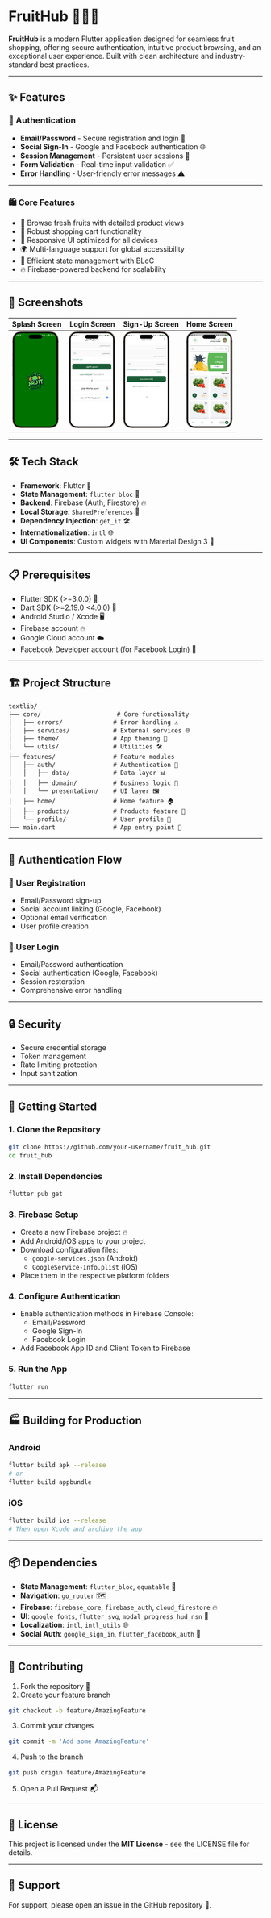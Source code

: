 # FruitHub 🍎🍌🍊

**FruitHub** is a modern Flutter application designed for seamless fruit shopping, offering secure authentication, intuitive product browsing, and an exceptional user experience. Built with clean architecture and industry-standard best practices.

---

## ✨ Features

### 🔐 Authentication

- **Email/Password** - Secure registration and login 📧
- **Social Sign-In** - Google and Facebook authentication 🌐
- **Session Management** - Persistent user sessions 🔄
- **Form Validation** - Real-time input validation ✅
- **Error Handling** - User-friendly error messages ⚠️

---

### 🛍️ Core Features

- 🍎 Browse fresh fruits with detailed product views
- 🛒 Robust shopping cart functionality
- 📱 Responsive UI optimized for all devices
- 🌍 Multi-language support for global accessibility
- 🔄 Efficient state management with BLoC
- 🔥 Firebase-powered backend for scalability

---

## 📸 Screenshots

| Splash Screen | Login Screen| Sign-Up Screen | Home Screen |
|---------------|-------------|----------------|---------------|
| ![Splash](assets/screenshots/splash.png) | ![Login](assets/screenshots/login.png) | ![Signup](assets/screenshots/signup.png) |  ![Home](assets/screenshots/home.png)|

---

## 🛠️ Tech Stack

- **Framework**: Flutter 📱
- **State Management**: `flutter_bloc` 🧩
- **Backend**: Firebase (Auth, Firestore) 🔥
- **Local Storage**: `SharedPreferences` 💾
- **Dependency Injection**: `get_it` 🛠️
- **Internationalization**: `intl` 🌐
- **UI Components**: Custom widgets with Material Design 3 🎨

---

## 📋 Prerequisites

- Flutter SDK (>=3.0.0) 🦋
- Dart SDK (>=2.19.0 <4.0.0) 🎯
- Android Studio / Xcode 🖥️
- Firebase account 🔥
- Google Cloud account ☁️
- Facebook Developer account (for Facebook Login) 📱

---

## 🏗️ Project Structure

```
textlib/
├── core/                     # Core functionality
│   ├── errors/              # Error handling ⚠️
│   ├── services/            # External services 🌐
│   ├── theme/               # App theming 🎨
│   └── utils/               # Utilities 🛠️
├── features/                # Feature modules
│   ├── auth/                # Authentication 🔐
│   │   ├── data/            # Data layer 📊
│   │   ├── domain/          # Business logic 🧠
│   │   └── presentation/    # UI layer 🖼️
│   ├── home/                # Home feature 🏠
│   ├── products/            # Products feature 🍎
│   └── profile/             # User profile 👤
└── main.dart                # App entry point 🚀
```

---

## 🔄 Authentication Flow

### 📝 User Registration

- Email/Password sign-up
- Social account linking (Google, Facebook)
- Optional email verification
- User profile creation

### 🔑 User Login

- Email/Password authentication
- Social authentication (Google, Facebook)
- Session restoration
- Comprehensive error handling

---

## 🔒 Security

- Secure credential storage
- Token management
- Rate limiting protection
- Input sanitization

---

## 🚀 Getting Started

### 1. Clone the Repository

```bash
git clone https://github.com/your-username/fruit_hub.git
cd fruit_hub
```

### 2. Install Dependencies

```bash
flutter pub get
```

### 3. Firebase Setup

- Create a new Firebase project 🔥
- Add Android/iOS apps to your project
- Download configuration files:
    - `google-services.json` (Android)
    - `GoogleService-Info.plist` (iOS)
- Place them in the respective platform folders

### 4. Configure Authentication

- Enable authentication methods in Firebase Console:
    - Email/Password
    - Google Sign-In
    - Facebook Login
- Add Facebook App ID and Client Token to Firebase

### 5. Run the App

```bash
flutter run
```

---

## 🏭 Building for Production

### Android

```bash
flutter build apk --release
# or
flutter build appbundle
```

### iOS

```bash
flutter build ios --release
# Then open Xcode and archive the app
```

---

## 📦 Dependencies

- **State Management**: `flutter_bloc`, `equatable` 🧩
- **Navigation**: `go_router` 🗺️
- **Firebase**: `firebase_core`, `firebase_auth`, `cloud_firestore` 🔥
- **UI**: `google_fonts`, `flutter_svg`, `modal_progress_hud_nsn` 🎨
- **Localization**: `intl`, `intl_utils` 🌐
- **Social Auth**: `google_sign_in`, `flutter_facebook_auth` 📱

---

## 🤝 Contributing

1. Fork the repository 🍴
2. Create your feature branch
```bash
git checkout -b feature/AmazingFeature
```
3. Commit your changes
```bash
git commit -m 'Add some AmazingFeature'
```
4. Push to the branch
```bash
git push origin feature/AmazingFeature
```
5. Open a Pull Request 📬

---

## 📄 License

This project is licensed under the **MIT License** - see the LICENSE file for details.

---

## 💬 Support

For support, please open an issue in the GitHub repository 📢.

